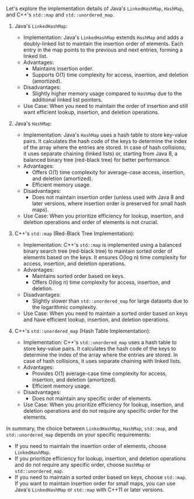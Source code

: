 Let's explore the implementation details of Java's `LinkedHashMap`, `HashMap`, and C++'s `std::map` and `std::unordered_map`.

1. Java's `LinkedHashMap`:
   - Implementation: Java's `LinkedHashMap` extends `HashMap` and adds a doubly-linked list to maintain the insertion order of elements. Each entry in the map points to the previous and next entries, forming a linked list.
   - Advantages:
     - Maintains insertion order.
     - Supports O(1) time complexity for access, insertion, and deletion (amortized).
   - Disadvantages:
     - Slightly higher memory usage compared to `HashMap` due to the additional linked list pointers.
   - Use Case: When you need to maintain the order of insertion and still want efficient lookup, insertion, and deletion operations.

2. Java's `HashMap`:
   - Implementation: Java's `HashMap` uses a hash table to store key-value pairs. It calculates the hash code of the keys to determine the index of the array where the entries are stored. In case of hash collisions, it uses separate chaining (linked lists) or, starting from Java 8, a balanced binary tree (red-black tree) for better performance.
   - Advantages:
     - Offers O(1) time complexity for average-case access, insertion, and deletion (amortized).
     - Efficient memory usage.
   - Disadvantages:
     - Does not maintain insertion order (unless used with Java 8 and later versions, where insertion order is preserved for small hash maps).
   - Use Case: When you prioritize efficiency for lookup, insertion, and deletion operations and order of elements is not crucial.

3. C++'s `std::map` (Red-Black Tree Implementation):
   - Implementation: C++'s `std::map` is implemented using a balanced binary search tree (red-black tree) to maintain sorted order of elements based on the keys. It ensures O(log n) time complexity for access, insertion, and deletion operations.
   - Advantages:
     - Maintains sorted order based on keys.
     - Offers O(log n) time complexity for access, insertion, and deletion.
   - Disadvantages:
     - Slightly slower than `std::unordered_map` for large datasets due to the logarithmic complexity.
   - Use Case: When you need to maintain a sorted order based on keys and have efficient lookup, insertion, and deletion operations.

4. C++'s `std::unordered_map` (Hash Table Implementation):
   - Implementation: C++'s `std::unordered_map` uses a hash table to store key-value pairs. It calculates the hash code of the keys to determine the index of the array where the entries are stored. In case of hash collisions, it uses separate chaining with linked lists.
   - Advantages:
     - Provides O(1) average-case time complexity for access, insertion, and deletion (amortized).
     - Efficient memory usage.
   - Disadvantages:
     - Does not maintain any specific order of elements.
   - Use Case: When you prioritize efficiency for lookup, insertion, and deletion operations and do not require any specific order for the elements.

In summary, the choice between `LinkedHashMap`, `HashMap`, `std::map`, and `std::unordered_map` depends on your specific requirements:

- If you need to maintain the insertion order of elements, choose `LinkedHashMap`.
- If you prioritize efficiency for lookup, insertion, and deletion operations and do not require any specific order, choose `HashMap` or `std::unordered_map`.
- If you need to maintain a sorted order based on keys, choose `std::map`. If you want to maintain insertion order for small maps, you can use Java's `LinkedHashMap` or `std::map` with C++11 or later versions.
